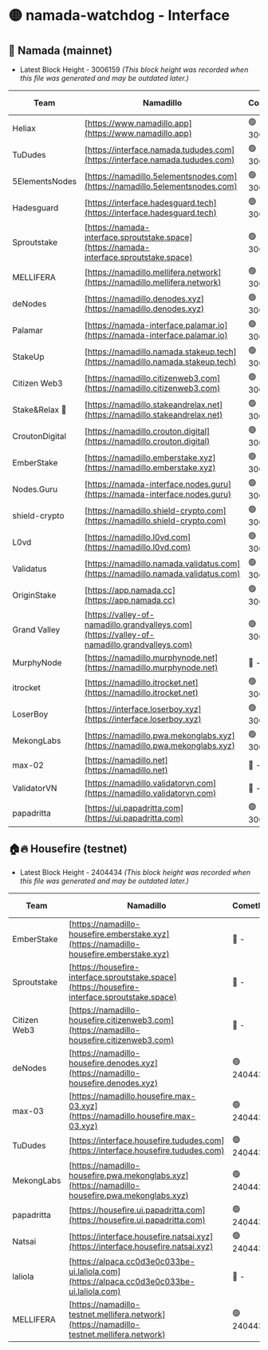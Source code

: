 # 🟡 namada-watchdog - Interface

## 🚀 Namada (mainnet)
- Latest Block Height - 3006159 *(This block height was recorded when this file was generated and may be outdated later.)*

| Team | Namadillo | CometBFT | Indexer | MASP Indexer |
|-|-|-|-|-|
| Heliax | [https://www.namadillo.app](https://www.namadillo.app) | 🟢 3006142 | 🟢 3006142 | 🟢 3006142 |
| TuDudes | [https://interface.namada.tududes.com](https://interface.namada.tududes.com) | 🟢 3006142 | 🟢 3006142 | 🟢 3006142 |
| 5ElementsNodes | [https://namadillo.5elementsnodes.com](https://namadillo.5elementsnodes.com) | 🟢 3006143 | 🟢 3006142 | 🟢 3006142 |
| Hadesguard | [https://interface.hadesguard.tech](https://interface.hadesguard.tech) | 🟢 3006143 | 🟢 3006143 | 🟢 3006143 |
| Sproutstake | [https://namada-interface.sproutstake.space](https://namada-interface.sproutstake.space) | 🟢 3006143 | 🔴 2797937 | 🟢 3006142 |
| MELLIFERA | [https://namadillo.mellifera.network](https://namadillo.mellifera.network) | 🟢 3006144 | 🟢 3006144 | 🟢 3006144 |
| deNodes | [https://namadillo.denodes.xyz](https://namadillo.denodes.xyz) | 🟢 3006145 | 🟢 3006144 | 🟢 3006144 |
| Palamar | [https://namada-interface.palamar.io](https://namada-interface.palamar.io) | 🟢 3006145 | 🟢 3006145 | 🟢 3006145 |
| StakeUp | [https://namadillo.namada.stakeup.tech](https://namadillo.namada.stakeup.tech) | 🟢 3006146 | 🟢 3006145 | 🟢 3006146 |
| Citizen Web3 | [https://namadillo.citizenweb3.com](https://namadillo.citizenweb3.com) | 🟢 3006146 | 🟢 3006146 | 🟢 3006146 |
| Stake&Relax 🦥 | [https://namadillo.stakeandrelax.net](https://namadillo.stakeandrelax.net) | 🟢 3006147 | 🟢 3006146 | 🟢 3006146 |
| CroutonDigital | [https://namadillo.crouton.digital](https://namadillo.crouton.digital) | 🟢 3006147 | 🟢 3006147 | 🟢 3006147 |
| EmberStake | [https://namadillo.emberstake.xyz](https://namadillo.emberstake.xyz) | 🟢 3006148 | 🟢 3006147 | 🟢 3006147 |
| Nodes.Guru | [https://namada-interface.nodes.guru](https://namada-interface.nodes.guru) | 🟢 3006148 | 🟢 3006148 | 🟢 3006148 |
| shield-crypto | [https://namadillo.shield-crypto.com](https://namadillo.shield-crypto.com) | 🟢 3006148 | 🟢 3006122 | 🟢 3006148 |
| L0vd | [https://namadillo.l0vd.com](https://namadillo.l0vd.com) | 🟢 3006149 | 🟢 3006149 | 🟢 3006149 |
| Validatus | [https://namadillo.namada.validatus.com](https://namadillo.namada.validatus.com) | 🟢 3006150 | 🟢 3006150 | 🟢 3006150 |
| OriginStake | [https://app.namada.cc](https://app.namada.cc) | 🟢 3006150 | 🟢 3006150 | 🟢 3006150 |
| Grand Valley | [https://valley-of-namadillo.grandvalleys.com](https://valley-of-namadillo.grandvalleys.com) | 🟢 3006151 | 🟢 3006150 | 🟢 3006150 |
| MurphyNode | [https://namadillo.murphynode.net](https://namadillo.murphynode.net) | 🔴 - | 🔴 - | 🔴 - |
| itrocket | [https://namadillo.itrocket.net](https://namadillo.itrocket.net) | 🟢 3006153 | 🟢 3006153 | 🟢 3006153 |
| LoserBoy | [https://interface.loserboy.xyz](https://interface.loserboy.xyz) | 🟢 3006153 | 🟢 3006153 | 🟢 3006153 |
| MekongLabs | [https://namadillo.pwa.mekonglabs.xyz](https://namadillo.pwa.mekonglabs.xyz) | 🟢 3006154 | 🟢 3006154 | 🟢 3006153 |
| max-02 | [https://namadillo.net](https://namadillo.net) | 🔴 - | 🔴 - | 🔴 - |
| ValidatorVN | [https://namadillo.validatorvn.com](https://namadillo.validatorvn.com) | 🔴 - | 🔴 - | 🔴 - |
| papadritta | [https://ui.papadritta.com](https://ui.papadritta.com) | 🟢 3006159 | 🟢 3006159 | 🟢 3006158 |

## 🏠🔥 Housefire (testnet)
- Latest Block Height - 2404434 *(This block height was recorded when this file was generated and may be outdated later.)*

| Team | Namadillo | CometBFT | Indexer | MASP Indexer |
|-|-|-|-|-|
| EmberStake | [https://namadillo-housefire.emberstake.xyz](https://namadillo-housefire.emberstake.xyz) | 🔴 - | 🔴 - | 🔴 - |
| Sproutstake | [https://housefire-interface.sproutstake.space](https://housefire-interface.sproutstake.space) | 🔴 - | 🔴 - | 🔴 - |
| Citizen Web3 | [https://namadillo-housefire.citizenweb3.com](https://namadillo-housefire.citizenweb3.com) | 🔴 - | 🔴 - | 🔴 - |
| deNodes | [https://namadillo-housefire.denodes.xyz](https://namadillo-housefire.denodes.xyz) | 🟢 2404430 | 🟢 2404430 | 🟢 2404430 |
| max-03 | [https://namadillo.housefire.max-03.xyz](https://namadillo.housefire.max-03.xyz) | 🟢 2404431 | 🔴 2167206 | 🟢 2404431 |
| TuDudes | [https://interface.housefire.tududes.com](https://interface.housefire.tududes.com) | 🟢 2404431 | 🟢 2404431 | 🟢 2404431 |
| MekongLabs | [https://namadillo-housefire.pwa.mekonglabs.xyz](https://namadillo-housefire.pwa.mekonglabs.xyz) | 🟢 2404431 | 🟢 2404431 | 🟢 2404431 |
| papadritta | [https://housefire.ui.papadritta.com](https://housefire.ui.papadritta.com) | 🟢 2404432 | 🟢 2404431 | 🟢 2404431 |
| Natsai | [https://interface.housefire.natsai.xyz](https://interface.housefire.natsai.xyz) | 🟢 2404432 | 🟢 2404432 | 🟢 2404432 |
| laliola | [https://alpaca.cc0d3e0c033be-ui.laliola.com](https://alpaca.cc0d3e0c033be-ui.laliola.com) | 🔴 - | 🔴 - | 🔴 - |
| MELLIFERA | [https://namadillo-testnet.mellifera.network](https://namadillo-testnet.mellifera.network) | 🟢 2404434 | 🟢 2404433 | 🟢 2404434 |

